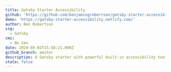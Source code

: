 ```yaml
---
title: Gatsby Starter Accessibility
github: 'https://github.com/benjamingrobertson/gatsby-starter-accessibility'
demo: 'https://gatsby-starter-accessibility.netlify.com/'
author: Ben Robertson
ssg:
  - Gatsby
cms:
  - No Cms
date: 2019-05-01T15:58:21.000Z
github_branch: master
description: A Gatsby starter with powerful built-in accessibility tools.
stale: false
---
```

